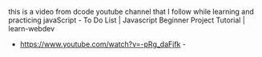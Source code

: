 this is a video from dcode youtube channel that I follow while learning and practicing javaScript - To Do List | Javascript Beginner Project Tutorial
| learn-webdev
- https://www.youtube.com/watch?v=-pRg_daFjfk -